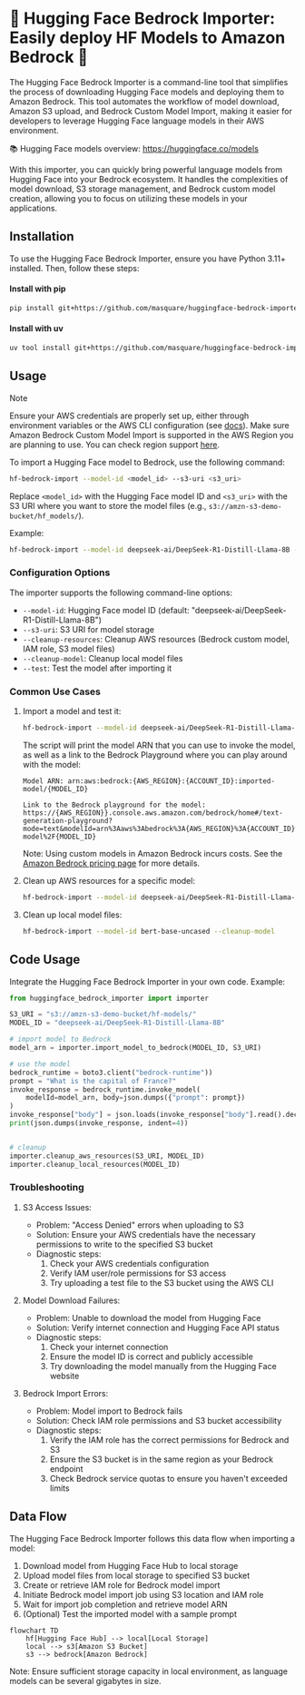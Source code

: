 # 🤗 Hugging Face Bedrock Importer: Easily deploy HF Models to Amazon Bedrock 🚀

The Hugging Face Bedrock Importer is a command-line tool that simplifies the process of downloading Hugging Face models and deploying them to Amazon Bedrock. This tool automates the workflow of model download, Amazon S3 upload, and Bedrock Custom Model Import, making it easier for developers to leverage Hugging Face language models in their AWS environment.

📚 Hugging Face models overview: https://huggingface.co/models

With this importer, you can quickly bring powerful language models from Hugging Face into your Bedrock ecosystem. It handles the complexities of model download, S3 storage management, and Bedrock custom model creation, allowing you to focus on utilizing these models in your applications.

## Installation

To use the Hugging Face Bedrock Importer, ensure you have Python 3.11+ installed. Then, follow these steps:

#### Install with pip
```bash
pip install git+https://github.com/masquare/huggingface-bedrock-importer.git
```

#### Install with uv
```bash
uv tool install git+https://github.com/masquare/huggingface-bedrock-importer.git
```

## Usage

> [!NOTE]  
> Ensure your AWS credentials are properly set up, either through environment variables or the AWS CLI configuration (see [docs](https://boto3.amazonaws.com/v1/documentation/api/latest/guide/credentials.html)).
> Make sure Amazon Bedrock Custom Model Import is supported in the AWS Region you are planning to use. You can check region support [here](https://docs.aws.amazon.com/bedrock/latest/userguide/model-customization-import-model.html).

To import a Hugging Face model to Bedrock, use the following command:
```bash
hf-bedrock-import --model-id <model_id> --s3-uri <s3_uri>
```

Replace `<model_id>` with the Hugging Face model ID and `<s3_uri>` with the S3 URI where you want to store the model files (e.g., `s3://amzn-s3-demo-bucket/hf_models/`).

Example:
```bash
hf-bedrock-import --model-id deepseek-ai/DeepSeek-R1-Distill-Llama-8B --s3-uri s3://amzn-s3-demo-bucket/hf_models/
```

### Configuration Options

The importer supports the following command-line options:

- `--model-id`: Hugging Face model ID (default: "deepseek-ai/DeepSeek-R1-Distill-Llama-8B")
- `--s3-uri`: S3 URI for model storage
- `--cleanup-resources`: Cleanup AWS resources (Bedrock custom model, IAM role, S3 model files)
- `--cleanup-model`: Cleanup local model files
- `--test`: Test the model after importing it

### Common Use Cases

1. Import a model and test it:
   ```bash
   hf-bedrock-import --model-id deepseek-ai/DeepSeek-R1-Distill-Llama-8B --s3-uri s3://amzn-s3-demo-bucket/models/
   ```

   The script will print the model ARN that you can use to invoke the model, as well as a link to the Bedrock Playground where you can play around with the model:
   ```
   Model ARN: arn:aws:bedrock:{AWS_REGION}:{ACCOUNT_ID}:imported-model/{MODEL_ID}

   Link to the Bedrock playground for the model: https://{AWS_REGION}}.console.aws.amazon.com/bedrock/home#/text-generation-playground?mode=text&modelId=arn%3Aaws%3Abedrock%3A{AWS_REGION}%3A{ACCOUNT_ID}%3Aimported-model%2F{MODEL_ID}
   ```

   Note: Using custom models in Amazon Bedrock incurs costs. See the [Amazon Bedrock pricing page](https://aws.amazon.com/bedrock/pricing/) for more details.


2. Clean up AWS resources for a specific model:
   ```bash
   hf-bedrock-import --model-id deepseek-ai/DeepSeek-R1-Distill-Llama-8B --s3-uri s3://amzn-s3-demo-bucket/models/ --cleanup-resources
   ```

3. Clean up local model files:
   ```bash
   hf-bedrock-import --model-id bert-base-uncased --cleanup-model
   ```

## Code Usage

Integrate the Hugging Face Bedrock Importer in your own code. Example:

```python
from huggingface_bedrock_importer import importer

S3_URI = "s3://amzn-s3-demo-bucket/hf-models/"
MODEL_ID = "deepseek-ai/DeepSeek-R1-Distill-Llama-8B"

# import model to Bedrock
model_arn = importer.import_model_to_bedrock(MODEL_ID, S3_URI)

# use the model
bedrock_runtime = boto3.client("bedrock-runtime"))
prompt = "What is the capital of France?"
invoke_response = bedrock_runtime.invoke_model(
    modelId=model_arn, body=json.dumps({"prompt": prompt})
)
invoke_response["body"] = json.loads(invoke_response["body"].read().decode("utf-8"))
print(json.dumps(invoke_response, indent=4))


# cleanup
importer.cleanup_aws_resources(S3_URI, MODEL_ID)
importer.cleanup_local_resources(MODEL_ID)
```

### Troubleshooting

1. S3 Access Issues:
   - Problem: "Access Denied" errors when uploading to S3
   - Solution: Ensure your AWS credentials have the necessary permissions to write to the specified S3 bucket
   - Diagnostic steps:
     1. Check your AWS credentials configuration
     2. Verify IAM user/role permissions for S3 access
     3. Try uploading a test file to the S3 bucket using the AWS CLI

2. Model Download Failures:
   - Problem: Unable to download the model from Hugging Face
   - Solution: Verify internet connection and Hugging Face API status
   - Diagnostic steps:
     1. Check your internet connection
     2. Ensure the model ID is correct and publicly accessible
     3. Try downloading the model manually from the Hugging Face website

3. Bedrock Import Errors:
   - Problem: Model import to Bedrock fails
   - Solution: Check IAM role permissions and S3 bucket accessibility
   - Diagnostic steps:
     1. Verify the IAM role has the correct permissions for Bedrock and S3
     2. Ensure the S3 bucket is in the same region as your Bedrock endpoint
     3. Check Bedrock service quotas to ensure you haven't exceeded limits

## Data Flow

The Hugging Face Bedrock Importer follows this data flow when importing a model:

1. Download model from Hugging Face Hub to local storage
2. Upload model files from local storage to specified S3 bucket
3. Create or retrieve IAM role for Bedrock model import
4. Initiate Bedrock model import job using S3 location and IAM role
5. Wait for import job completion and retrieve model ARN
6. (Optional) Test the imported model with a sample prompt

```mermaid
flowchart TD
    hf[Hugging Face Hub] --> local[Local Storage]
    local --> s3[Amazon S3 Bucket]
    s3 --> bedrock[Amazon Bedrock]
```

Note: Ensure sufficient storage capacity in local environment, as language models can be several gigabytes in size.

